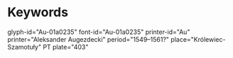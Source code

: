 # Keywords
glyph-id="Au-01a0235"
font-id="Au-01a0235"
printer-id="Au"
printer="Aleksander Augezdecki"
period="1549–1561?"
place="Królewiec-Szamotuły"
PT plate="403"
